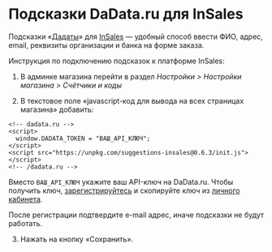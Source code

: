 # Подсказки DaData.ru для InSales

Подсказки «[Дадаты](https://dadata.ru/suggestions/)» для [InSales](https://www.insales.ru/) — удобный способ ввести ФИО, адрес, email, реквизиты организации и банка на форме заказа.

Инструкция по подключению подсказок к платформе InSales:

1. В админке магазина перейти в раздел _Настройки > Настройки магазина > Счётчики и коды_

2. В текстовое поле «javascript-код для вывода на всех страницах магазина» добавить:

```
<!-- dadata.ru -->
<script>
  window.DADATA_TOKEN = "ВАШ_API_КЛЮЧ";
</script>
<script src="https://unpkg.com/suggestions-insales@0.6.3/init.js"></script>
<!-- /dadata.ru -->
```

Вместо `ВАШ_API_КЛЮЧ` укажите ваш API-ключ на DaData.ru. Чтобы получить ключ, [зарегистрируйтесь](https://dadata.ru/#registration_popup) и скопируйте ключ из [личного кабинета](https://dadata.ru/profile/#info).

После регистрации подтвердите e-mail адрес, иначе подсказки не будут работать.

3. Нажать на кнопку «Сохранить».
